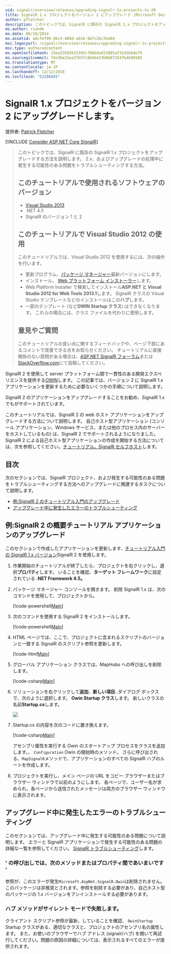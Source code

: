 ```yaml
---
uid: signalr/overview/releases/upgrading-signalr-1x-projects-to-20
title: SignalR 1.x プロジェクトをバージョン 2 にアップグレード |Microsoft Docs
author: pfletcher
description: このトピックでは、SignalR に既存の SignalR 1.x プロジェクトをアップグレードする方法を説明します 2.x、およびアップグレードの処理中に発生する可能性のある問題をトラブルシューティングする方法.。
ms.author: riande
ms.date: 06/10/2014
ms.assetid: adcfef99-9bc5-489d-a91b-9b7c2bc35e04
msc.legacyurl: /signalr/overview/releases/upgrading-signalr-1x-projects-to-20
msc.type: authoredcontent
ms.openlocfilehash: 23ea23585b15395cf86bdad13885af32d1b64e79
ms.sourcegitcommit: 74e3be25ea37b5fc8b4b433b0b872547b4b99186
ms.translationtype: MT
ms.contentlocale: ja-JP
ms.lasthandoff: 12/12/2018
ms.locfileid: "53286845"
---
```

<a name="upgrading-signalr-1x-projects-to-version-2"></a>SignalR 1.x プロジェクトをバージョン 2 にアップグレードします。
====================
提供者: [Patrick Fletcher](https://github.com/pfletcher)

[!INCLUDE [Consider ASP.NET Core SignalR](~/includes/signalr/signalr-version-disambiguation.md)]

> このトピックでは、SignalR に既存の SignalR 1.x プロジェクトをアップグレードする方法を説明します。 2.x、およびアップグレードの処理中に発生する可能性のある問題をトラブルシューティングする方法。
>
> ## <a name="software-versions-used-in-the-tutorial"></a>このチュートリアルで使用されるソフトウェアのバージョン
>
>
> - [Visual Studio 2013](https://my.visualstudio.com/Downloads?q=visual%20studio%202013)
> - .NET 4.5
> - SignalR のバージョン 1 と 2
>
>
>
> ## <a name="using-visual-studio-2012-with-this-tutorial"></a>このチュートリアルで Visual Studio 2012 の使用
>
>
> このチュートリアルでは、Visual Studio 2012 を使用するには、次の操作を行います。
>
> - 更新プログラム、[パッケージ マネージャー](http://docs.nuget.org/docs/start-here/installing-nuget)最新バージョンにします。
> - インストール、 [Web プラットフォーム インストーラー](https://www.microsoft.com/web/downloads/platform.aspx)します。
> - Web Platform Installer で検索してインストール**ASP.NET と Visual Studio 2012 for Web Tools 2013.1**します。 SignalR クラスの Visual Studio テンプレートなどのインストールはこの**ハブ**します。
> - 一部のテンプレート (など**OWIN Startup クラス**) はできなくなります。 これらの場合には、クラス ファイルを代わりに使用します。
>
>
> ## <a name="questions-and-comments"></a>意見やご質問
>
> このチュートリアルの良い点に関するフィードバックや、ページ下部にあるコメントで改善できる点をお知らせください。 チュートリアルに直接関係のない質問がある場合は、[ASP.NET SignalR フォーラム](https://forums.asp.net/1254.aspx/1?ASP+NET+SignalR)または[StackOverflow.com](http://stackoverflow.com/)にて投稿してください。


SignalR 2 を使用して server プラットフォーム間で一貫性のある開発エクスペリエンスを提供する[OWIN](http://owin.org)します。 この記事では、バージョン 2 に SignalR 1.x アプリケーションを更新するために必要ないくつかの手順について説明します。

SignalR 2 のアプリケーションをアップグレードすることをお勧め、SignalR 1.x でもがサポートされています。

このチュートリアルでは、SignalR 2 の web ホスト アプリケーションをアップグレードする方法について説明します。 自己ホスト型アプリケーション (コンソール アプリケーション、Windows サービス、または他のプロセス内のサーバーをホストしているもの) は、SignalR 2 でサポートされるようになりました。 SignalR 2 による自己ホスト型アプリケーションの作成を開始する方法については、次を参照してください。[チュートリアル。SignalR セルフホスト](../deployment/tutorial-signalr-self-host.md)します。

## <a name="contents"></a>目次

次のセクションでは、SignalR プロジェクト、および発生する可能性のある問題をトラブルシューティングする方法へのアップグレードに関連するタスクについて説明します。

- [例:SignalR 2 のチュートリアル入門のアップグレード](#example)
- [アップグレード中に発生したエラーのトラブルシューティング](#troubleshooting)

<a id="example"></a>

## <a name="example-upgrading-the-getting-started-tutorial-application-to-signalr-2"></a>例:SignalR 2 の概要チュートリアル アプリケーションのアップグレード

このセクションで作成したアプリケーションを更新します、[チュートリアル入門の SignalR 1.x バージョン](../older-versions/index.md)SignalR 2 を使用します。

1. 作業開始のチュートリアルが終了したら、プロジェクトを右クリックし、選択**プロパティ**します。 いることを確認、**ターゲット フレームワーク**に設定されている **.NET Framework 4.5。**
2. パッケージ マネージャー コンソールを開きます。 削除 SignalR 1.x は、次のコマンドを使用して、プロジェクトから。

    [!code-powershell[Main](upgrading-signalr-1x-projects-to-20/samples/sample1.ps1)]
3. 次のコマンドを使用する SignalR 2 をインストールします。

    [!code-powershell[Main](upgrading-signalr-1x-projects-to-20/samples/sample2.ps1)]
4. HTML ページでは、ここで、プロジェクトに含まれるスクリプトのバージョンと一致する SignalR のスクリプト参照を更新します。

    [!code-html[Main](upgrading-signalr-1x-projects-to-20/samples/sample3.html)]
5. グローバル アプリケーション クラスでは、MapHubs への呼び出しを削除します。

    [!code-csharp[Main](upgrading-signalr-1x-projects-to-20/samples/sample4.cs)]
6. ソリューションを右クリックして**追加**、**新しい項目.**.ダイアログ ボックスで、次のように選択します。 **Owin Startup クラス**します。 新しいクラスの名前**Startup.cs**します。

    ![](upgrading-signalr-1x-projects-to-20/_static/image1.png)
7. Startup.cs の内容を次のコードに置き換えます。

    [!code-csharp[Main](upgrading-signalr-1x-projects-to-20/samples/sample5.cs)]

    アセンブリ属性を実行する Owin のスタートアップ プロセスをクラスを追加します。、 `Configuration` Owin の開始時のメソッド。 さらに呼び出される、`MapSignalR`メソッドで、アプリケーションのすべての SignalR ハブのルートを作成します。
8. プロジェクトを実行し、メイン ページの URL をコピー ブラウザーまたはブラウザー ウィンドウで以前のようにします。 各ページで、ユーザー名が求められ、各ページから送信されたメッセージは両方のブラウザー ウィンドウに表示されます。

<a id="troubleshooting"></a>

## <a name="troubleshooting-errors-encountered-during-upgrading"></a>アップグレード中に発生したエラーのトラブルシューティング

このセクションでは、アップグレード中に発生する可能性のある問題について説明します。 エラーと SignalR アプリケーションで発生する可能性のある問題の詳細な一覧を参照してください。 [SignalR トラブルシューティング](../testing-and-debugging/troubleshooting.md)します。

### <a name="the-call-is-ambiguous-between-the-following-methods-or-properties"></a>' の呼び出しでは、次のメソッドまたはプロパティ間であいまいです '

参照が、このエラーが発生`Microsoft.AspNet.SignalR.Owin`は削除されません。 このパッケージは非推奨とされます。参照を削除する必要があり、自己ホスト型のパッケージの 1.x バージョンをアンインストールする必要があります。

### <a name="hub-methods-fail-silently"></a>ハブ メソッドがサイレント モードで失敗します。

クライアント スクリプト参照が最新、していることを確認、 `OwinStartup` Startup クラスがある、適切なクラスと、プロジェクトのアセンブリ名の属性します。 また、お使いのブラウザーでハブ アドレス (signalr/ハブ) を開いて再試行してください。問題の原因の詳細については、表示されるすべてのエラーが提供されます。
